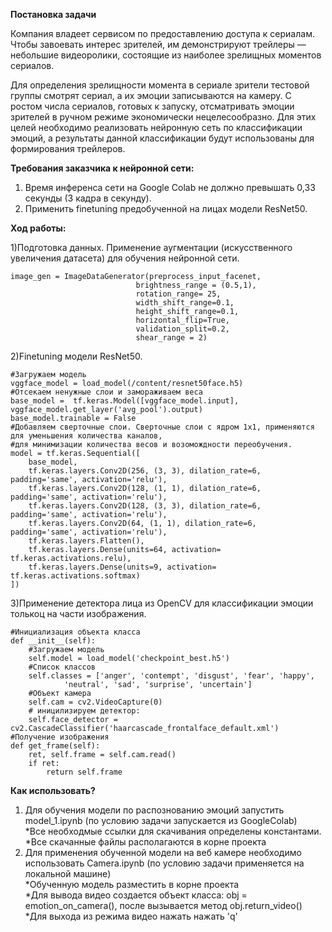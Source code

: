 <b>Постановка задачи</b>

Компания владеет сервисом по предоставлению доступа к сериалам. Чтобы завоевать интерес зрителей, им демонстрируют трейлеры — небольшие видеоролики, состоящие из наиболее зрелищных моментов сериалов.

Для определения зрелищности момента в сериале зрители тестовой группы смотрят сериал, а их эмоции записываются на камеру. С ростом числа сериалов, готовых к запуску, отсматривать эмоции зрителей в ручном режиме экономически нецелесообразно. Для этих целей необходимо реализовать нейронную сеть по классификации эмоций, а результаты данной классификации будут использованы для формирования трейлеров.

<b>Требования заказчика к нейронной сети:</b>
1) Время инференса сети на Google Colab не должно превышать 0,33 секунды (3 кадра в секунду).
2) Применить finetuning предобученной на лицах модели ResNet50. 


<b>Ход работы:</b>

1)Подготовка данных. Применение аугментации (искусственного увеличения датасета) для обучения нейронной сети.

 	
	image_gen = ImageDataGenerator(preprocess_input_facenet, 
                               	brightness_range = (0.5,1),
                               	rotation_range= 25,
                               	width_shift_range=0.1,
                               	height_shift_range=0.1,
                               	horizontal_flip=True,
                               	validation_split=0.2,
                               	shear_range = 2)
	
	
2)Finetuning модели ResNet50.
	
	#Загружаем модель
	vggface_model = load_model(/content/resnet50face.h5)
	#Отсекаем ненужные слои и замораживаем веса 
	base_model =  tf.keras.Model([vggface_model.input], vggface_model.get_layer('avg_pool').output)
	base_model.trainable = False
	#Добавляем сверточные слои. Сверточные слои с ядром 1х1, применяются для уменьшения количества каналов, 
	#для минимизации количества весов и возомождности переобучения.
	model = tf.keras.Sequential([
		base_model,
		tf.keras.layers.Conv2D(256, (3, 3), dilation_rate=6, padding='same', activation='relu'),
		tf.keras.layers.Conv2D(128, (1, 1), dilation_rate=6, padding='same', activation='relu'),
		tf.keras.layers.Conv2D(128, (3, 3), dilation_rate=6, padding='same', activation='relu'),
		tf.keras.layers.Conv2D(64, (1, 1), dilation_rate=6, padding='same', activation='relu'),
		tf.keras.layers.Flatten(),
		tf.keras.layers.Dense(units=64, activation= tf.keras.activations.relu),
		tf.keras.layers.Dense(units=9, activation= tf.keras.activations.softmax)
	])

			
3)Применение детектора лица из OpenCV для классификации эмоции толькоц на части изображения.
	
	
	#Инициализация объекта класса
	def __init__(self):
		#Загружаем модель
		self.model = load_model('checkpoint_best.h5')
		#Список классов
		self.classes = ['anger', 'contempt', 'disgust', 'fear', 'happy', 
				'neutral', 'sad', 'surprise', 'uncertain']
		#Объект камера
		self.cam = cv2.VideoCapture(0)
		# иницилизируем детектор:
		self.face_detector = cv2.CascadeClassifier('haarcascade_frontalface_default.xml')
	#Получение изображения
	def get_frame(self):
		ret, self.frame = self.cam.read()
		if ret:
			return self.frame
	
<b>Как использовать?</b>
1) Для обучения модели по распознованию эмоций запустить model_1.ipynb (по условию задачи запускается из GoogleColab)</br>
	*Все необходмые ссылки для скачивания определены константами.</br>
	*Все скачанные файлы располагаются в корне проекта
2) Для применения обученной модели на веб камере необходимо использовать Camera.ipynb (по условию задачи применяется на локальной машине)</br>
	*Обученную модель разместить в корне проекта</br>
	*Для вывода видео создается объект класса: obj  = emotion_on_camera(), после вызывается метод obj.return_video() </br>
	*Для выхода из режима видео нажать нажать 'q' </br>
	
